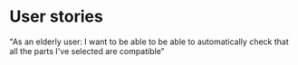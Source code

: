 # User stories

"As an elderly user: I want to be able to be able to automatically check that all the parts I've selected are compatible"
